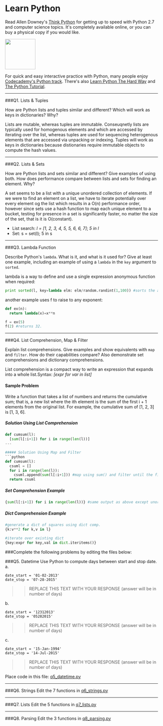 # Learn Python

Read Allen Downey's [Think Python](http://www.greenteapress.com/thinkpython/) for getting up to speed with Python 2.7 and computer science topics. It's completely available online, or you can buy a physical copy if you would like.

<a href="http://www.greenteapress.com/thinkpython/"><img src="img/think_python.png" style="width: 100px;" target="_blank"></a>

For quick and easy interactive practice with Python, many people enjoy [Codecademy's Python track](http://www.codecademy.com/en/tracks/python). There's also [Learn Python The Hard Way](http://learnpythonthehardway.org/book/) and [The Python Tutorial](https://docs.python.org/2/tutorial/).

---

###Q1. Lists &amp; Tuples

How are Python lists and tuples similar and different? Which will work as keys in dictionaries? Why?

Lists are mutable, whereas tuples are immutable. Conseuqnetly lists are typically used for homogenous elements and which are accessed by iterating over the list, whereas tuples are used for sequencing heterogenous elements that are accessed via unpacking or indexing. Tuples will work as keys in dictionaries because distionaries require immutable objects to compute the hash values. 


---

###Q2. Lists &amp; Sets

How are Python lists and sets similar and different? Give examples of using both. How does performance compare between lists and sets for finding an element. Why?

A set seems to be a list with a unique unordered collection of elements. If we were to find an element on a list, we have to iterate potentially over every element og the list which results in a O(n) performance order, however since sets use a hash function to map each unique element to a bucket, testing for presence in a set is significantly faster, no matter the size of the set, that is it is O(constant).   

* List search: _l = [1, 2, 3, 4, 5, 5, 6, 6, 7]_; _5 in l_   
* Set: s = set(l); 5 in s

---

###Q3. Lambda Function

Describe Python's `lambda`. What is it, and what is it used for? Give at least one example, including an example of using a `lambda` in the `key` argument to `sorted`.

lambda is a way to define and use a single expression anonymous function when required:  
```python
print sorted(l, key=lambda elm: elm/random.randint(1,100)) #sorts the above list based on each element being divided by a random number.   
```  

another example uses f to raise to any exponent: 
```python  
def ex(n): 
  return lambda(x)=x**n

f = ex(5)
f(2) #returns 32.
```  

---

###Q4. List Comprehension, Map &amp; Filter

Explain list comprehensions. Give examples and show equivalents with `map` and `filter`. How do their capabilities compare? Also demonstrate set comprehensions and dictionary comprehensions.

List comprehension is a compact way to write an expression that expands into a whole list.Syntax: _[expr for var in list]_  

#### Sample Problem  
Write a function that takes a list of numbers and returns the cumulative sum; that
is, a new list where the ith element is the sum of the first i + 1 elements from the original list. For
example, the cumulative sum of [1, 2, 3] is [1, 3, 6].  

##### Solution Using List Comprehension  

```python
def cumsum(l):
  [sum(l[:i+1]) for i in range(len(l))] 
---  

##### Solution Using Map and Filter  
```python
def cumsum(l):
  csuml = []
  for i in range(len(l)):
    csuml.append(sum(l[:i+1])) #map using sum() and filter until the first i+1 elements
  return csuml
```
##### Set Comprehension Example  
```python
{sum(l[:i+1]) for i in range(len(l))} #same output as above except unordered (and unique, but not applicable here)
```  

##### Dict Comprehension Example
```python
#generate a dict of squares using dict comp.
{k:v**2 for k,v in l}

#iterate over existing dict
{key:expr for key,val in dict.iteritems()}
```  
 


###Complete the following problems by editing the files below:

###Q5. Datetime
Use Python to compute days between start and stop date.   
a.  

```
date_start = '01-02-2013'    
date_stop = '07-28-2015'
```

>> REPLACE THIS TEXT WITH YOUR RESPONSE (answer will be in number of days)

b.  
```
date_start = '12312013'  
date_stop = '05282015'  
```

>> REPLACE THIS TEXT WITH YOUR RESPONSE (answer will be in number of days)

c.  
```
date_start = '15-Jan-1994'      
date_stop = '14-Jul-2015'  
```

>> REPLACE THIS TEXT WITH YOUR RESPONSE  (answer will be in number of days)

Place code in this file: [q5_datetime.py](python/q5_datetime.py)

---

###Q6. Strings
Edit the 7 functions in [q6_strings.py](python/q6_strings.py)

---

###Q7. Lists
Edit the 5 functions in [q7_lists.py](python/q7_lists.py)

---

###Q8. Parsing
Edit the 3 functions in [q8_parsing.py](python/q8_parsing.py)





